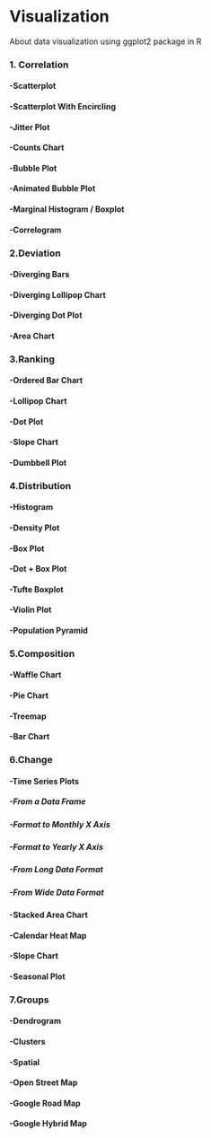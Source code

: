 # Visualization
About data visualization using ggplot2 package in R


### 1. Correlation
#### -Scatterplot
#### -Scatterplot With Encircling
#### -Jitter Plot
#### -Counts Chart
#### -Bubble Plot
#### -Animated Bubble Plot
#### -Marginal Histogram / Boxplot
#### -Correlogram

### 2.Deviation
#### -Diverging Bars
#### -Diverging Lollipop Chart
#### -Diverging Dot Plot
#### -Area Chart

### 3.Ranking
#### -Ordered Bar Chart
#### -Lollipop Chart
#### -Dot Plot
#### -Slope Chart
#### -Dumbbell Plot

### 4.Distribution
#### -Histogram
#### -Density Plot
#### -Box Plot
#### -Dot + Box Plot
#### -Tufte Boxplot
#### -Violin Plot
#### -Population Pyramid

### 5.Composition
#### -Waffle Chart
#### -Pie Chart
#### -Treemap
#### -Bar Chart

### 6.Change
#### -Time Series Plots
##### -From a Data Frame
##### -Format to Monthly X Axis
##### -Format to Yearly X Axis
##### -From Long Data Format
##### -From Wide Data Format
#### -Stacked Area Chart
#### -Calendar Heat Map
#### -Slope Chart
#### -Seasonal Plot

### 7.Groups
#### -Dendrogram
#### -Clusters
#### -Spatial
#### -Open Street Map
#### -Google Road Map
#### -Google Hybrid Map
